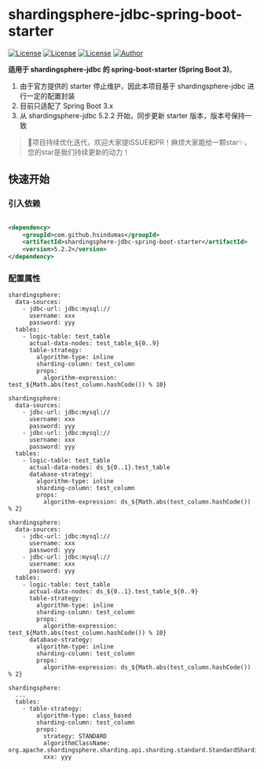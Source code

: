 # shardingsphere-jdbc-spring-boot-starter

[![License](https://img.shields.io/badge/license-GPLv3-blue.svg)](http://www.gnu.org/licenses/gpl-3.0.html)
[![License](https://img.shields.io/badge/JDK-17+-4EB1BA.svg)](https://docs.oracle.com/en/java/javase/17/)
[![License](https://img.shields.io/badge/SpringBoot-3+-green.svg)](https://docs.spring.io/spring-boot/docs/2.1.5.RELEASE/reference/htmlsingle/)
[![Author](https://img.shields.io/badge/Author-HsinDumas-orange.svg?style=flat-square)](https://github.com/HsinDumas)

**适用于 shardingsphere-jdbc 的 spring-boot-starter (Spring Boot 3)**。

1. 由于官方提供的 starter 停止维护，因此本项目基于 shardingsphere-jdbc 进行一定的配置封装
2. 目前只适配了 Spring Boot 3.x
2. 从 shardingsphere-jdbc 5.2.2 开始，同步更新 starter 版本，版本号保持一致

> 🚀项目持续优化迭代，欢迎大家提ISSUE和PR！麻烦大家能给一颗star✨，您的star是我们持续更新的动力！

## 快速开始

### 引入依赖

```xml

<dependency>
    <groupId>com.github.hsindumas</groupId>
    <artifactId>shardingsphere-jdbc-spring-boot-starter</artifactId>
    <version>5.2.2</version>
</dependency>
```

### 配置属性

``` 分表
shardingsphere:
  data-sources:
    - jdbc-url: jdbc:mysql://
      username: xxx
      password: yyy
  tables:
    - logic-table: test_table
      actual-data-nodes: test_table_${0..9}
      table-strategy:
        algorithm-type: inline
        sharding-column: test_column
        props:
          algorithm-expression: test_${Math.abs(test_column.hashCode()) % 10}
```

``` 分库
shardingsphere:
  data-sources:
    - jdbc-url: jdbc:mysql://
      username: xxx
      password: yyy
    - jdbc-url: jdbc:mysql://
      username: xxx
      password: yyy
  tables:
    - logic-table: test_table
      actual-data-nodes: ds_${0..1}.test_table
      database-strategy:
        algorithm-type: inline
        sharding-column: test_column
        props:
          algorithm-expression: ds_${Math.abs(test_column.hashCode()) % 2}
```

``` 分库分表
shardingsphere:
  data-sources:
    - jdbc-url: jdbc:mysql://
      username: xxx
      password: yyy
    - jdbc-url: jdbc:mysql://
      username: xxx
      password: yyy
  tables:
    - logic-table: test_table
      actual-data-nodes: ds_${0..1}.test_table_${0..9}
      table-strategy:
        algorithm-type: inline
        sharding-column: test_column
        props:
          algorithm-expression: test_${Math.abs(test_column.hashCode()) % 10}
      database-strategy:
        algorithm-type: inline
        sharding-column: test_column
        props:
          algorithm-expression: ds_${Math.abs(test_column.hashCode()) % 2}
```

``` 除了 INLINE 还支持 CLASS_BASED (具体 prop 请看源码 org.apache.shardingsphere.sharding.algorithm.sharding.classbased.ClassBasedShardingAlgorithm)
shardingsphere:
  ...
  tables:
    - table-strategy:
        algorithm-type: class_based
        sharding-column: test_column
        props:
          strategy: STANDARD
          algorithmClassName: org.apache.shardingsphere.sharding.api.sharding.standard.StandardShardingAlgorithm...
          xxx: yyy
```